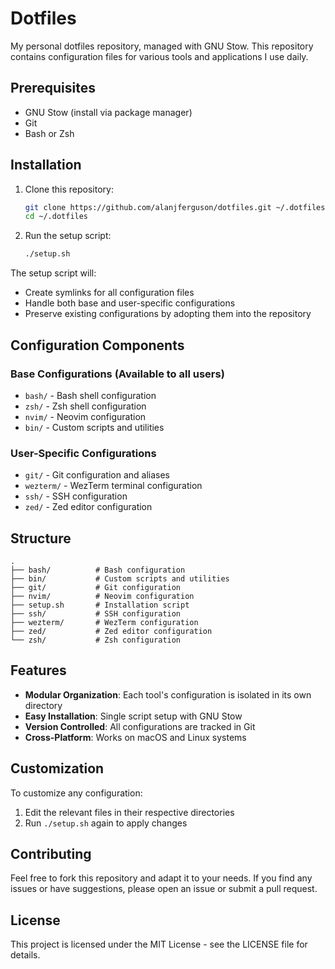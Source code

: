 # Dotfiles

My personal dotfiles repository, managed with GNU Stow. This repository contains configuration files for various tools and applications I use daily.

## Prerequisites

- GNU Stow (install via package manager)
- Git
- Bash or Zsh

## Installation

1. Clone this repository:
   ```bash
   git clone https://github.com/alanjferguson/dotfiles.git ~/.dotfiles
   cd ~/.dotfiles
   ```

2. Run the setup script:
   ```bash
   ./setup.sh
   ```

The setup script will:
- Create symlinks for all configuration files
- Handle both base and user-specific configurations
- Preserve existing configurations by adopting them into the repository

## Configuration Components

### Base Configurations (Available to all users)
- `bash/` - Bash shell configuration
- `zsh/` - Zsh shell configuration
- `nvim/` - Neovim configuration
- `bin/` - Custom scripts and utilities

### User-Specific Configurations
- `git/` - Git configuration and aliases
- `wezterm/` - WezTerm terminal configuration
- `ssh/` - SSH configuration
- `zed/` - Zed editor configuration

## Structure

```
.
├── bash/          # Bash configuration
├── bin/           # Custom scripts and utilities
├── git/           # Git configuration
├── nvim/          # Neovim configuration
├── setup.sh       # Installation script
├── ssh/           # SSH configuration
├── wezterm/       # WezTerm configuration
├── zed/           # Zed editor configuration
└── zsh/           # Zsh configuration
```

## Features

- **Modular Organization**: Each tool's configuration is isolated in its own directory
- **Easy Installation**: Single script setup with GNU Stow
- **Version Controlled**: All configurations are tracked in Git
- **Cross-Platform**: Works on macOS and Linux systems

## Customization

To customize any configuration:
1. Edit the relevant files in their respective directories
2. Run `./setup.sh` again to apply changes

## Contributing

Feel free to fork this repository and adapt it to your needs. If you find any issues or have suggestions, please open an issue or submit a pull request.

## License

This project is licensed under the MIT License - see the LICENSE file for details. 